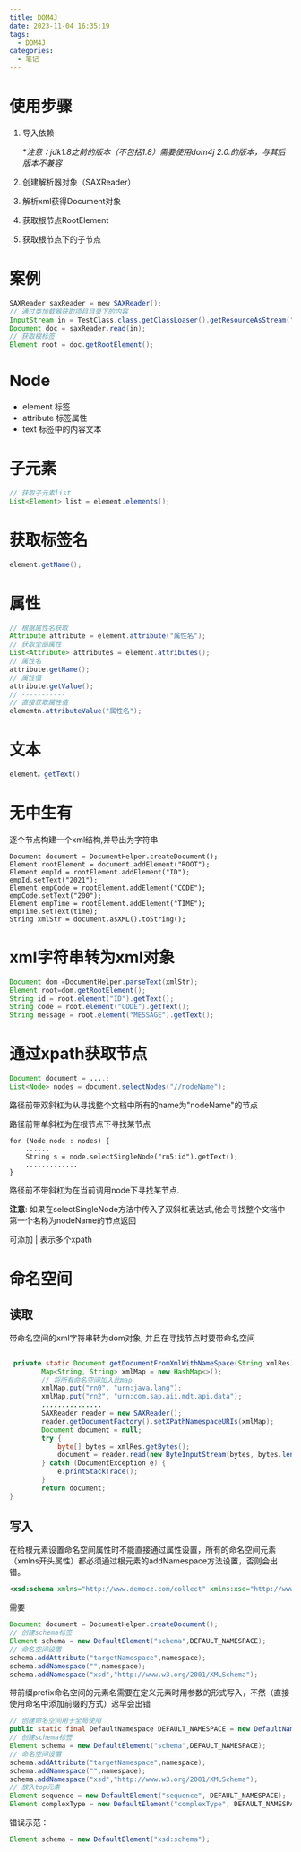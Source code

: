 ```yaml
---
title: DOM4J
date: 2023-11-04 16:35:19
tags:
  - DOM4J
categories:
  - 笔记
---
```


# 使用步骤

1. 导入依赖

    **注意：jdk1.8之前的版本（不包括1.8）需要使用dom4j 2.0.*的版本，与其后版本不兼容**

2. 创建解析器对象（SAXReader）

3. 解析xml获得Document对象

4. 获取根节点RootElement

5. 获取根节点下的子节点

# 案例

```java
SAXReader saxReader = mew SAXReader();
// 通过类加载器获取项目目录下的内容
InputStream in = TestClass.class.getClassLoaser().getResourceAsStream("jdbc.xml")
Document doc = saxReader.read(in);
// 获取根标签
Element root = doc.getRootElement();
```

# Node

- element 标签
- attribute 标签属性
- text 标签中的内容文本

# 子元素

```java
// 获取子元素list
List<Element> list = element.elements();
```

# 获取标签名

```java
element.getName();
```

# 属性

```java
// 根据属性名获取
Attribute attribute = element.attribute("属性名");
// 获取全部属性
List<Attribute> attributes = element.attributes();
// 属性名
attribute.getName();
// 属性值
attribute.getValue();
// -----------
// 直接获取属性值
elememtn.attributeValue("属性名");
```

# 文本

```java
element。getText()
```

# 无中生有

逐个节点构建一个xml结构,并导出为字符串

```jsva
Document document = DocumentHelper.createDocument();
Element rootElement = document.addElement("ROOT");
Element empId = rootElement.addElement("ID");
empId.setText("2021");
Element empCode = rootElement.addElement("CODE");
empCode.setText("200");
Element empTime = rootElement.addElement("TIME");
empTime.setText(time);
String xmlStr = document.asXML().toString();
```

# xml字符串转为xml对象

```java
Document dom =DocumentHelper.parseText(xmlStr);
Element root=dom.getRootElement();
String id = root.element("ID").getText();
String code = root.element("CODE").getText();
String message = root.element("MESSAGE").getText();
```

# 通过xpath获取节点

```java
Document document = ....; 
List<Node> nodes = document.selectNodes("//nodeName");
```

路径前带双斜杠为从寻找整个文档中所有的name为"nodeName"的节点

路径前带单斜杠为在根节点下寻找某节点

```jsva
for (Node node : nodes) {
    ......
    String s = node.selectSingleNode("rn5:id").getText();
    .............
}
```

路径前不带斜杠为在当前调用node下寻找某节点.

**注意**: 如果在selectSingleNode方法中传入了双斜杠表达式,他会寻找整个文档中第一个名称为nodeName的节点返回

可添加 | 表示多个xpath

# 命名空间

## 读取

带命名空间的xml字符串转为dom对象, 并且在寻找节点时要带命名空间

```java
		
 private static Document getDocumentFromXmlWithNameSpace(String xmlRes) {
        Map<String, String> xmlMap = new HashMap<>();
		// 将所有命名空间加入此map
        xmlMap.put("rn0", "urn:java.lang");
        xmlMap.put("rn2", "urn:com.sap.aii.mdt.api.data");
        ...............
        SAXReader reader = new SAXReader();
        reader.getDocumentFactory().setXPathNamespaceURIs(xmlMap);
        Document document = null;
        try {
            byte[] bytes = xmlRes.getBytes();
            document = reader.read(new ByteInputStream(bytes, bytes.length));
        } catch (DocumentException e) {
            e.printStackTrace();
        }
        return document;
}

```

## 写入

在给根元素设置命名空间属性时不能直接通过属性设置，所有的命名空间元素（xmlns开头属性）都必须通过根元素的addNamespace方法设置，否则会出错。

```xml
<xsd:schema xmlns="http://www.democz.com/collect" xmlns:xsd="http://www.w3.org/2001/XMLSchema" targetNamespace="http://www.democz.com/collect">
```

需要

```java
Document document = DocumentHelper.createDocument();
// 创建schema标签
Element schema = new DefaultElement("schema",DEFAULT_NAMESPACE);
// 命名空间设置
schema.addAttribute("targetNamespace",namespace);
schema.addNamespace("",namespace);
schema.addNamespace("xsd","http://www.w3.org/2001/XMLSchema");
```

带前缀prefix命名空间的元素名需要在定义元素时用参数的形式写入，不然（直接使用命名中添加前缀的方式）迟早会出错

```java
// 创建命名空间用于全局使用
public static final DefaultNamespace DEFAULT_NAMESPACE = new DefaultNamespace("xsd", "http://www.w3.org/2001/XMLSchema");
// 创建schema标签
Element schema = new DefaultElement("schema",DEFAULT_NAMESPACE);
// 命名空间设置
schema.addAttribute("targetNamespace",namespace);
schema.addNamespace("",namespace);
schema.addNamespace("xsd","http://www.w3.org/2001/XMLSchema");
// 放入top元素
Element sequence = new DefaultElement("sequence", DEFAULT_NAMESPACE);
Element complexType = new DefaultElement("complexType", DEFAULT_NAMESPACE);
```

错误示范：

```java
Element schema = new DefaultElement("xsd:schema");
```



